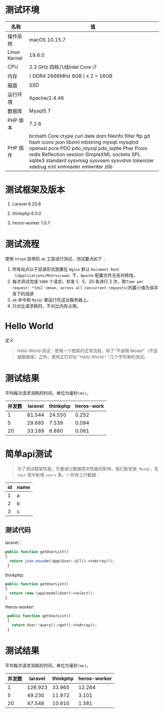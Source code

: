 # 测试环境

| 名称         | 值                                                           |
| ------------ | ------------------------------------------------------------ |
| 操作系统     | macOS 10.15.7                                                |
| Linux Kernel | 19.6.0                                                       |
| CPU          | 2.3 GHz 四核八线Intel Core i7                                |
| 内存         | ( DDR4 2666MHz 8GB ) x 2 = 16GB                              |
| 磁盘         | SSD                                                          |
| 运行环境     | Apache/2.4.46                                                |
| 数据库       | Mysql5.7                                                     |
| PHP 版本     | 7.2.6                                                        |
| PHP 插件     | bcmath  Core ctype curl date dom fileinfo filter ftp gd hash iconv json libxml mbstring mysqli mysqlnd openssl pcre PDO pdo_mysql pdo_sqlite Phar Posix redis Reflection session SimpleXML sockets SPL sqlite3 standard sysvmsg sysvsem sysvshm tokenizer xdebug xml xmlreader xmlwriter zlib |

# 测试框架及版本

1. Laravel 6.20.8

2. thinkphp 6.0.0

3. heros-worker 1.0.7


# 测试流程

使用 `httpd` 自带的 `ab` 工具进行测试，测试要点如下：

1. 所有站点以子目录形式放置在 `Nginx` 默认 `Document Root（/Applications/MxSrvs/www）`下，`Apache` 配置文件无任何修改。
2. 每次测试完成 `5000` 个请求，并发 1、5、20 各进行 2 次，取`Time per request: *[ms] (mean, across all concurrent requests)`的最小值为该并发下的成绩
3. `ab` 命令和 `Mysql` 都运行在这台服务器上。
4. 只对比请求耗时，不对比内存占用。

# Hello World

定义

> Hello World 测试：使用一个框架的正常流程，除了“不调用 Model”（不连接数据库）之外，使用正打印出 “Hello World！”几个字符串的测试。

# 测试结果

平均每次请求消耗的时间，单位为毫秒`(ms)`。

| 并发数 | laravel | thinkphp  | heros-work |
| ------ | ------- | -------- | ---------- |
| 1      | 81.544  | 24.550   | 0.252      |
| 5      | 29.685  | 7.539    | 0.094      |
| 20     | 33.188  | 6.880    | 0.061      |

# 简单api测试

> 为了测试框架性能，尽量减少数据库对性能的影响，我们新安装` Mysql`，在`test` 库中新增 `users` 表，一共有三行数据：

| id   | name |
| ---- | ---- |
| 1    | a    |
| 2    | b    |
| 3    | c    |

## 测试代码

laravel：

```php
public function getUserList()
{
  return json_encode(\App\User::all()->toArray());
 }
```

thinkphp:

```php
public function getUserList()
{
  return (new \app\model\User)->select();
}
```

Heros-worker:

```php
 public function getUserList()
 {
   return User::query()->get()->toArray();
 }
```

# 测试结果

平均每次请求消耗的时间，单位为毫秒`(ms)`。

| 并发数 | laravel | thinkphp  | heros-worker |
| ------ | ------- | -------- | -------- |
| 1      | 126.923 | 33.965   | 12.264 |
| 5      | 49.230  | 11.972   | 3.101 |
| 20     | 47.548  | 10.910   | 1.381 |

